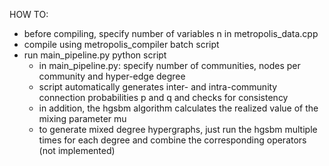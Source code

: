 HOW TO:
- before compiling, specify number of variables n in metropolis_data.cpp
- compile using metropolis_compiler batch script
- run main_pipeline.py python script
  - in main_pipeline.py: specify number of communities, nodes per community and hyper-edge degree
  - script automatically generates inter- and intra-community connection probabilities p and q and checks for consistency
  - in addition, the hgsbm algorithm calculates the realized value of the mixing parameter mu
  - to generate mixed degree hypergraphs, just run the hgsbm multiple times for each degree and combine the corresponding operators (not implemented)


